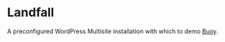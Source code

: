 # Landfall

A preconfigured WordPress Multisite installation with which to demo [Buoy](https://betterangels.github.io/buoy/).
